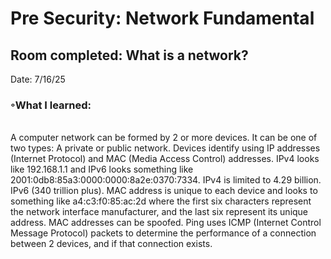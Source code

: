 # Pre Security: Network Fundamental
## Room completed: What is a network?

Date: 7/16/25

### ◦What I learned:
<br>
A computer network can be formed by 2 or more devices. It can be one of two types: A private or public network. 
Devices identify using IP addresses (Internet Protocol) and MAC (Media Access Control) addresses. 
IPv4 looks like 192.168.1.1  and IPv6 looks something like 2001:0db8:85a3:0000:0000:8a2e:0370:7334. IPv4 is limited to 4.29 billion. 
IPv6 (340 trillion plus). MAC address is unique to each device and looks to something like a4:c3:f0:85:ac:2d where the first 
six characters represent the network interface manufacturer, and the last six represent its unique address. MAC addresses can 
be spoofed. Ping uses ICMP (Internet Control Message Protocol) packets to determine the performance of a connection between 2 
devices, and if that connection exists.
